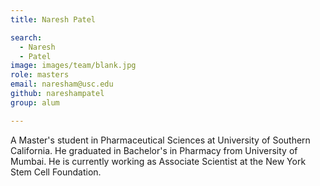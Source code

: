 ```yaml
---
title: Naresh Patel

search:
  - Naresh 
  - Patel
image: images/team/blank.jpg
role: masters
email: naresham@usc.edu
github: nareshampatel
group: alum

---
```


 A Master's student in Pharmaceutical Sciences at University of Southern California. He graduated in Bachelor's in Pharmacy from University of Mumbai. He is currently working as Associate Scientist at the New York Stem Cell Foundation.